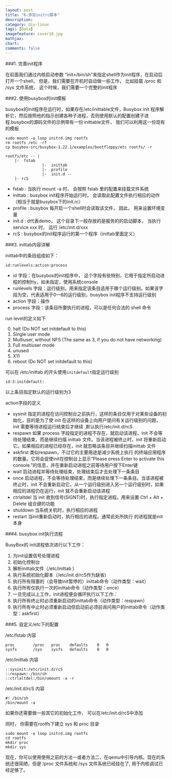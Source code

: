 ```yaml
---
layout: post
title: "6-添加initrc脚本"
description:
category: diy-linux
tags: [Data]
imagefeature: cover10.jpg
mathjax: 
chart:
comments: false
---
```


###1. 完善init程序  
  
在前面我们通过内核启动参数 “init=/bin/sh”来指定shell作为init程序，在启动后打开一个shell， 但是，我们需要在开机时自动做一些工作， 比如挂载 /proc 和 /sys 文件系统， 这个时候，我们需要一个完整的init程序  
  
###2. 使用busybox的init模板
  
busybox的init程序在运行时，如果存在/etc/inittable文件，Busybox init 程序解析它，然后按照他的指示创建各种子进程，否则使用默认的配置创建子进程.busybox的源码文件的示例带有一份 inittable文件， 我们可以利用这一份现有的模板   

	sudo mount -o loop initrd.img rootfs
	rm rootfs /etc -rf
	cp busybox-src/busybox-1.22.1/examples/bootfloppy/etc rootfs/ -r
    
	rootfs/etc -- |
		|-	fstab
                	|-	inittab
                	|-	profile
                	|- 	init.d --
		|- rcS
                
+ fstab	: 当执行 mount -a 时， 会按照 fstab 里的配置来挂载文件系统  
+ inittab : busybox init程序开始运行时， 会读取此配置文件执行相应的动作（相当于就是busybox下的init.rc）  
+ profile	 : busybox 每开启一个shell时会读取该文件， 因此， 用来设置环境变量  
+ init.d	: d代表demo， 这个目录下一般存放的是服务的的启动脚本， 当执行service xxx 时， 运行 /etc/init.d/xxx  
+ rcS : busybox的init程序运行的第一个程序（inittab里面定义）
  
###3. inittab内容详解  
  
inittab中的条目组成如下：  
  
	id:runlevels:action:process
      
+ id 字段：在busybox的init程序中， 这个字段有些特别，它用于指定所启动进程的控制tty，如未指定，使用系统console  
+ runlevels 字段：运行级别，用来指定该条目适用于哪个运行级别。如果该字段为空，代表适用于0—6的运行级别，busybox init程序不支持运行级别  
+ action 字段：操作  
+ process 字段：该条目所要执行的进程，可以是任何合法的 shell 命令    
  
run level的定义如下  
  
0.  halt (Do NOT set initdefault to this)  
1.  Single user mode  
2.  Multiuser, without NFS (The same as 3, if you do not have networking)  
3.  Full multiuser mode  
4.  unused  
5.  X11  
6.  reboot (Do NOT set initdefault to this)  
  
可以在 /etc/inittab 的开头使用`initdefault`指定运行级别  
  
	id:3:initdefault:  
    
以上条目指定默认的运行级别为3  
  
action字段的定义  
  
+ sysinit    		指定的进程在访问控制台之前执行，这样的条目仅用于对某些设备的初始化，目的是为了使 init 在这样的设备上向用户提问有关运行级别的问题，init 需要等待进程运行结束后才继续 ,默认执行/etc/init.d/rcS  
+ respawn    		如果 process 字段指定的进程不存在，就启动该进程，init 不会等待处理结束，而是继续扫描 inittab 文件。当该进程被终止时，init 将重新启动它。如果相应的进程已经存在，init 就忽略该条目并继续扫描inittab 文件  
+ askfirst			类似respawn，不过它的主要用途是减少系统上执行 的终端应用程序的数量。它将会促使init在控制台上显示“Please press Enter to activate this console.”的信息，并在重新启动进程之前等待用户按下Enter键  
+ wait        		启动进程并等待处理结束，处理结束后才去处理下一条条目  
+ once        		启动进程，不会等待处理结束，而是继续处理下一条条目。当该进程被终止时，init 不会重新启动它。从一个运行级别进入另一个运行级别时，如果相应的进程仍在运行，init 就不会重新启动该进程  
+ ctrlaltdel    	当 init 收到信号(SIGNT)时，执行指定进程。用来设置 Ctrl + Alt + Delete 组合键的功能  
+ shutdown  		当系统关机时，执行相应的进程  
+ restart			当init重新启动时，执行相应的进程。通常此处所执行 的进程就是init本身  
  
###4. busybox init执行流程    
  
BusyBox的 init进程依次进行以下工作：

1. 为init设置信号处理进程  
2. 初始化控制台  
3. 解析inittab文件（/etc/inittab )  
4. 执行系统初始化脚本（/etc/init.d/rcS作为缺省)  
5. 执行所有阻塞的（会导致init暂停的）inittab命令（动作类型：wait）  
6. 执行所有仅执行一次的inittab命令（动作类型：once）  
7. 一旦完成以上工作，init进程便会循环执行以下工作：  
8. 执行所有终止时必须重新启动的inittab命令（动作类型：respawn）  
9. 执行所有中止时必须重新启动但启动前必须前询问用户的inittab命令（动作类 型：askfirst）  

###5. 自定义/etc下的配置  
  
/etc/fstab  内容

	proc		/proc	proc	defaults    0	0
	sysfs		/sys	sysfs	defaults	0	0
    
/etc/inittab 内容
  
	::sysinit:/etc/init.d/rcS
	::respawn:-/bin/sh
	::ctrlaltdel:/bin/umount -a -r
    
/etc/init.d/rcS 内容 
  
	#! /bin/sh
	/bin/mount -a

如果你还需要做一些其它的初始化工作， 可以在/etc/init.d/rcS中添加  

同时， 你需要在rootfs下建立 sys 和 proc 目录  
  
	sudo mount -o loop initrd.img rootfs
	cd rootfs
	mkdir proc
	mkdir sys
    
现在，你可以使用使用之前的方法一或者方法二，在qemu中引导内核。现在的系统还很简陋，但是 /proc 文件系统和 /sys 文件系统已经挂在了, 用于内核调试已经足够了。
